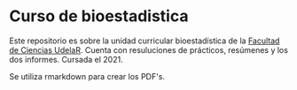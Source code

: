 <h1> Curso de bioestadistica </h1>

Este repositorio es sobre la unidad curricular bioestadística de la [Facultad de Ciencias UdelaR](https://www.fcien.edu.uy/). Cuenta con resuluciones de prácticos, resúmenes y los dos informes. Cursada el 2021.

Se utiliza rmarkdown para crear los PDF's.
